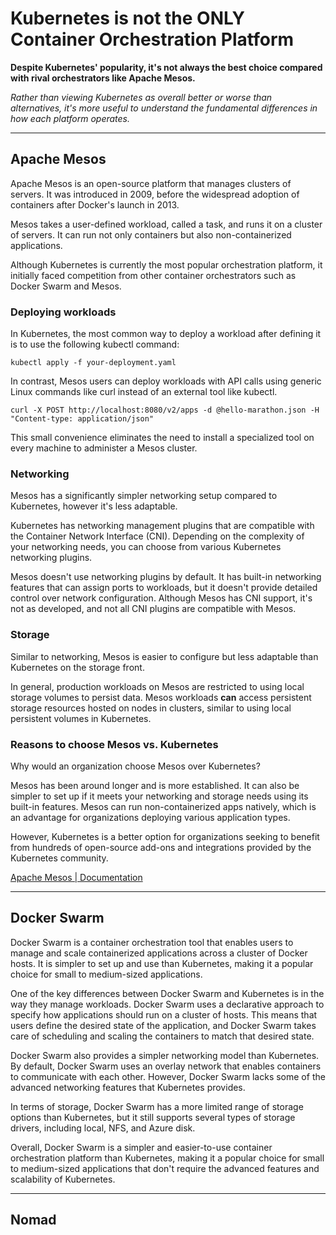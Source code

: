 # Kubernetes is not the ONLY Container Orchestration Platform

**Despite Kubernetes' popularity, it's not always the best choice compared with rival orchestrators like Apache Mesos.**

*Rather than viewing Kubernetes as overall better or worse than alternatives, it's more useful to understand the fundamental differences in how each platform operates.*

---

## Apache Mesos

Apache Mesos is an open-source platform that manages clusters of servers. It was introduced in 2009, before the widespread adoption of containers after Docker's launch in 2013.

Mesos takes a user-defined workload, called a task, and runs it on a cluster of servers. It can run not only containers but also non-containerized applications.

Although Kubernetes is currently the most popular orchestration platform, it initially faced competition from other container orchestrators such as Docker Swarm and Mesos.

### Deploying workloads

In Kubernetes, the most common way to deploy a workload after defining it is to use the following kubectl command:

`kubectl apply -f your-deployment.yaml`

In contrast, Mesos users can deploy workloads with API calls using generic Linux commands like curl instead of an external tool like kubectl.

`curl -X POST http://localhost:8080/v2/apps -d @hello-marathon.json -H "Content-type: application/json"`

This small convenience eliminates the need to install a specialized tool on every machine to administer a Mesos cluster.

### Networking

Mesos has a significantly simpler networking setup compared to Kubernetes, however it's less adaptable.

Kubernetes has networking management plugins that are compatible with the Container Network Interface (CNI). Depending on the complexity of your networking needs, you can choose from various Kubernetes networking plugins.

Mesos doesn't use networking plugins by default. It has built-in networking features that can assign ports to workloads, but it doesn't provide detailed control over network configuration. Although Mesos has CNI support, it's not as developed, and not all CNI plugins are compatible with Mesos.

### Storage

Similar to networking, Mesos is easier to configure but less adaptable than Kubernetes on the storage front.

In general, production workloads on Mesos are restricted to using local storage volumes to persist data. Mesos workloads **can** access persistent storage resources hosted on nodes in clusters, similar to using local persistent volumes in Kubernetes.

### Reasons to choose Mesos vs. Kubernetes

Why would an organization choose Mesos over Kubernetes?

Mesos has been around longer and is more established. It can also be simpler to set up if it meets your networking and storage needs using its built-in features. Mesos can run non-containerized apps natively, which is an advantage for organizations deploying various application types.

However, Kubernetes is a better option for organizations seeking to benefit from hundreds of open-source add-ons and integrations provided by the Kubernetes community.

[Apache Mesos | Documentation](https://mesos.apache.org/documentation/latest/)

---

## Docker Swarm

Docker Swarm is a container orchestration tool that enables users to manage and scale containerized applications across a cluster of Docker hosts. It is simpler to set up and use than Kubernetes, making it a popular choice for small to medium-sized applications.

One of the key differences between Docker Swarm and Kubernetes is in the way they manage workloads. Docker Swarm uses a declarative approach to specify how applications should run on a cluster of hosts. This means that users define the desired state of the application, and Docker Swarm takes care of scheduling and scaling the containers to match that desired state.

Docker Swarm also provides a simpler networking model than Kubernetes. By default, Docker Swarm uses an overlay network that enables containers to communicate with each other. However, Docker Swarm lacks some of the advanced networking features that Kubernetes provides.

In terms of storage, Docker Swarm has a more limited range of storage options than Kubernetes, but it still supports several types of storage drivers, including local, NFS, and Azure disk.

Overall, Docker Swarm is a simpler and easier-to-use container orchestration platform than Kubernetes, making it a popular choice for small to medium-sized applications that don't require the advanced features and scalability of Kubernetes.

---

## Nomad
